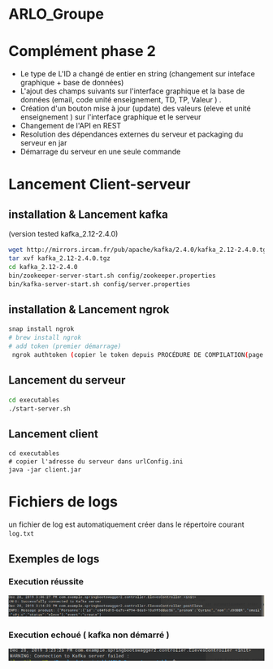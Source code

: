 # ARLO_Groupe

# Complément phase 2 
- Le type de L'ID a changé de entier en string (changement sur inteface graphique + base de données)
- L'ajout des champs suivants sur l'interface graphique et la base de données (email, code unité enseignement, TD, TP, Valeur ) .
- Création d'un bouton mise à jour (update) des valeurs (eleve et unité enseignement ) sur l'interface graphique et le serveur 
- Changement de l'API en REST 
- Resolution des dépendances externes du serveur et packaging du serveur en jar
- Démarrage du serveur en une seule commande 
# Lancement Client-serveur
## installation & Lancement kafka 
(version tested  kafka_2.12-2.4.0)
````sh
wget http://mirrors.ircam.fr/pub/apache/kafka/2.4.0/kafka_2.12-2.4.0.tgz
tar xvf kafka_2.12-2.4.0.tgz
cd kafka_2.12-2.4.0
bin/zookeeper-server-start.sh config/zookeeper.properties
bin/kafka-server-start.sh config/server.properties
````
## installation & Lancement ngrok 
````sh
snap install ngrok 
# brew install ngrok 
# add token (premier démarrage) 
 ngrok authtoken (copier le token depuis PROCÉDURE DE COMPILATION(page 8) dans le fichier pdf)
````
## Lancement du serveur
````sh
cd executables
./start-server.sh
````
## Lancement client
````
cd executables
# copier l'adresse du serveur dans urlConfig.ini
java -jar client.jar
````
# Fichiers de logs 
un fichier de log est automatiquement créer dans le répertoire courant `log.txt`
## Exemples de logs
### Execution réussite 
![reussi](png/log1.png)

### Execution echoué ( kafka non démarré )
![reussi](png/log2.png)
